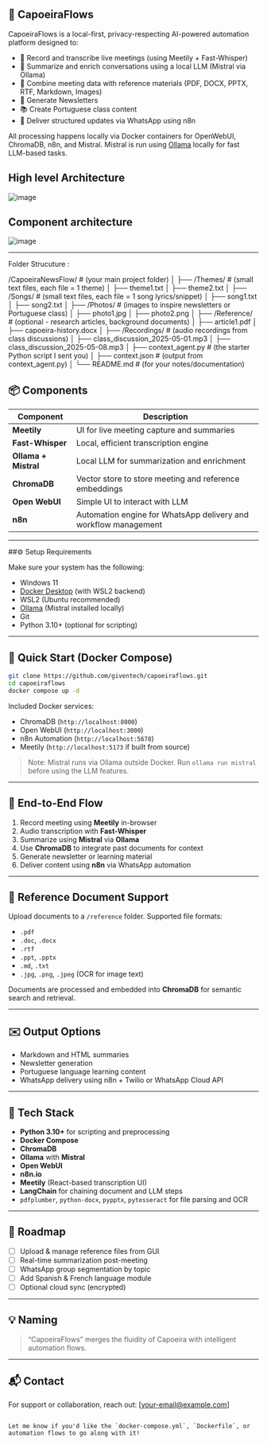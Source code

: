 
## 🧠 CapoeiraFlows

CapoeiraFlows is a local-first, privacy-respecting AI-powered automation platform designed to:

- 🎤 Record and transcribe live meetings (using Meetily + Fast-Whisper)
- 🧠 Summarize and enrich conversations using a local LLM (Mistral via Ollama)
- 📂 Combine meeting data with reference materials (PDF, DOCX, PPTX, RTF, Markdown, Images)
- 📧 Generate Newsletters
- 📚 Create Portuguese class content
- 💬 Deliver structured updates via WhatsApp using n8n

All processing happens locally via Docker containers for OpenWebUI, ChromaDB, n8n, and Mistral. Mistral is run using [Ollama](https://ollama.com/) locally for fast LLM-based tasks.

## High level Architecture

![image](https://github.com/user-attachments/assets/e6b9920c-caa3-48fc-ae67-e787869662ca)



## Component architecture
![image](https://github.com/user-attachments/assets/0f5fc1b4-14a7-4747-ae55-75dc372ffe61)

---


Folder Strucuture :

/CapoeiraNewsFlow/             # (your main project folder)
│
├── /Themes/                   # (small text files, each file = 1 theme)
│     ├── theme1.txt
│     ├── theme2.txt
│
├── /Songs/                    # (small text files, each file = 1 song lyrics/snippet)
│     ├── song1.txt
│     ├── song2.txt
│
├── /Photos/                   # (images to inspire newsletters or Portuguese class)
│     ├── photo1.jpg
│     ├── photo2.png
│
├── /Reference/                # (optional - research articles, background documents)
│     ├── article1.pdf
│     ├── capoeira-history.docx
│
├── /Recordings/               # (audio recordings from class discussions)
│     ├── class_discussion_2025-05-01.mp3
│     ├── class_discussion_2025-05-08.mp3
│
├── context_agent.py           # (the starter Python script I sent you)
│
├── context.json               # (output from context_agent.py)
│
└── README.md                  # (for your notes/documentation)


## 📦 Components

| Component          | Description |
|--------------------|-------------|
| **Meetily**        | UI for live meeting capture and summaries |
| **Fast-Whisper**   | Local, efficient transcription engine |
| **Ollama + Mistral** | Local LLM for summarization and enrichment |
| **ChromaDB**       | Vector store to store meeting and reference embeddings |
| **Open WebUI**     | Simple UI to interact with LLM |
| **n8n**            | Automation engine for WhatsApp delivery and workflow management |

---

##⚙️ Setup Requirements

Make sure your system has the following:

- Windows 11
- [Docker Desktop](https://www.docker.com/products/docker-desktop) (with WSL2 backend)
- WSL2 (Ubuntu recommended)
- [Ollama](https://ollama.com/download) (Mistral installed locally)
- Git
- Python 3.10+ (optional for scripting)

---

## 🚀 Quick Start (Docker Compose)

```bash
git clone https://github.com/giventech/capoeiraflows.git
cd capoeiraflows
docker compose up -d
```

Included Docker services:

- ChromaDB (`http://localhost:8000`)
- Open WebUI (`http://localhost:3000`)
- n8n Automation (`http://localhost:5678`)
- Meetily (`http://localhost:5173` if built from source)

> Note: Mistral runs via Ollama outside Docker. Run `ollama run mistral` before using the LLM features.

---

## 🧪 End-to-End Flow

1. Record meeting using **Meetily** in-browser
2. Audio transcription with **Fast-Whisper**
3. Summarize using **Mistral** via **Ollama**
4. Use **ChromaDB** to integrate past documents for context
5. Generate newsletter or learning material
6. Deliver content using **n8n** via WhatsApp automation

---

## 📂 Reference Document Support

Upload documents to a `/reference` folder. Supported file formats:

- `.pdf`
- `.doc`, `.docx`
- `.rtf`
- `.ppt`, `.pptx`
- `.md`, `.txt`
- `.jpg`, `.png`, `.jpeg` (OCR for image text)

Documents are processed and embedded into **ChromaDB** for semantic search and retrieval.

---

## ✉️ Output Options

- Markdown and HTML summaries
- Newsletter generation
- Portuguese language learning content
- WhatsApp delivery using n8n + Twilio or WhatsApp Cloud API

---

## 🧱 Tech Stack

- **Python 3.10+** for scripting and preprocessing
- **Docker Compose**
- **ChromaDB**
- **Ollama** with **Mistral**
- **Open WebUI**
- **n8n.io**
- **Meetily** (React-based transcription UI)
- **LangChain** for chaining document and LLM steps
- `pdfplumber`, `python-docx`, `pypptx`, `pytesseract` for file parsing and OCR

---

## 📌 Roadmap

- [ ] Upload & manage reference files from GUI
- [ ] Real-time summarization post-meeting
- [ ] WhatsApp group segmentation by topic
- [ ] Add Spanish & French language module
- [ ] Optional cloud sync (encrypted)

---

## 💡 Naming

> “CapoeiraFlows” merges the fluidity of Capoeira with intelligent automation flows.

---

## 📬 Contact

For support or collaboration, reach out: [your-email@example.com]
```

Let me know if you'd like the `docker-compose.yml`, `Dockerfile`, or automation flows to go along with it!
